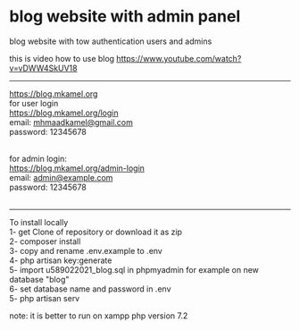 # blog website with admin panel  

blog website with tow authentication users and admins

this is video how to use blog
https://www.youtube.com/watch?v=vDWW4SkUV18

-------------

https://blog.mkamel.org
<br>
for user login
<br>
https://blog.mkamel.org/login
<br>
email: mhmaadkamel@gmail.com
<br>
password: 12345678
<br>
<br>

for admin login:
<br>
https://blog.mkamel.org/admin-login
<br>
email: admin@example.com
<br>
password: 12345678
<br>
<br>

--------------

To install locally
<br>
1- get Clone of repository or download it as zip
<br>
2- composer install
<br>
3- copy and rename .env.example to .env
<br>
4- php artisan key:generate
<br>
5- import u589022021_blog.sql in phpmyadmin for example on new database "blog"
<br>
6- set database name and password in .env
<br>
5- php artisan serv
<br>

note: it is better to run on xampp php version 7.2
<br>
